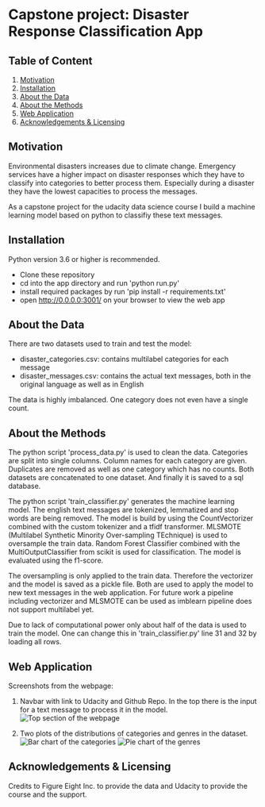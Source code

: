 # Capstone project: Disaster Response Classification App
## Table of Content
1. [Motivation](#motivation)
2. [Installation](#installation)
3. [About the Data](#about-the-data)
4. [About the Methods](#about-the-methods)
5. [Web Application](#webpage)
6. [Acknowledgements & Licensing](#acknowledgements--licensing)

## Motivation <a name="motivation"/>
Environmental disasters increases due to climate change. Emergency services have a higher impact on disaster responses which they have to classify into categories 
to better process them. Especially during a disaster they have the lowest capacities to process the messages.

As a capstone project for the udacity data science course I build a machine learning model based on python to classifiy these text messages.

## Installation <a name="installation"/>
Python version 3.6 or higher is recommended.

- Clone these repository
- cd into the app directory and run 'python run.py'
- install required packages by run 'pip install -r requirements.txt'
- open http://0.0.0.0:3001/ on your browser to view the web app

## About the Data <a name="about-the-data"/>
There are two datasets used to train and test the model:
- disaster_categories.csv: contains multilabel categories for each message
- disaster_messages.csv: contains the actual text messages, both in the original language as well as in English

The data is highly imbalanced. One category does not even have a single count.

## About the Methods <a name="about-the-methods"/>
The python script 'process_data.py' is used to clean the data.
Categories are split into single columns. Column names for each category are given. Duplicates are removed as well as one category which has no counts. 
Both datasets are concatenated to one dataset. And finally it is saved to a sql database.

The python script 'train_classifier.py' generates the machine learning model.
The english text messages are tokenized, lemmatized and stop words are being removed. The model is build by using the CountVectorizer combined with the custom 
tokenizer and a tfidf transformer. MLSMOTE (Multilabel Synthetic Minority Over-sampling TEchnique) is used to oversample the train data. Random Forest Classifier combined with the MultiOutputClassifier from scikit is used for classification. The model is evaluated using the f1-score.

The oversampling is only applied to the train data. Therefore the vectorizer and the model is saved as a pickle file. Both are used to apply the model to new text 
messages in the web application. For future work a pipeline including vectorizer and MLSMOTE can be used as imblearn pipeline does not support multilabel yet.

Due to lack of computational power only about half of the data is used to train the model. One can change this in 'train_classifier.py' line 31 and 32 by loading all rows.

## Web Application <a name="webpage"/>
Screenshots from the webpage:
1. Navbar with link to Udacity and Github Repo. In the top there is the input for a text message to process it in the model.
![Top section of the webpage](https://github.com/LollaPie/Data_Science_Disaster_Response/blob/main/images/Screenshot_1.png?raw=true)

2. Two plots of the distributions of categories and genres in the dataset.
![Bar chart of the categories](https://github.com/LollaPie/Data_Science_Disaster_Response/blob/main/images/Screenshot_2.png?raw=true)
![Pie chart of the genres](https://github.com/LollaPie/Data_Science_Disaster_Response/blob/main/images/Screenshot_3.png?raw=true)

## Acknowledgements & Licensing <a name="acknowledgements--licensing"/>
Credits to Figure Eight Inc. to provide the data and Udacity to provide the course and the support.
